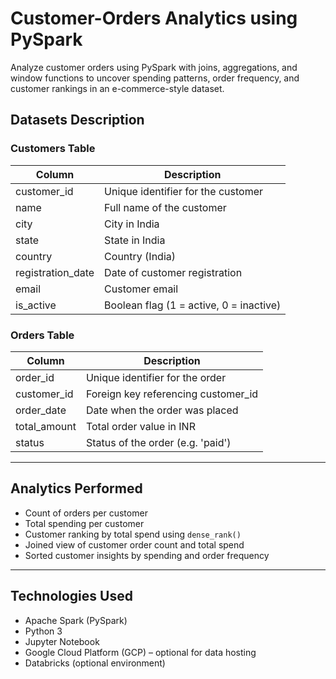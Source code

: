 #  Customer-Orders Analytics using PySpark

   Analyze customer orders using PySpark with joins, aggregations, and window functions to uncover spending patterns, order frequency, and customer rankings in an e-commerce-style dataset.


##  Datasets Description

###  Customers Table

| Column            | Description                         |
|-------------------|-------------------------------------|
| customer_id       | Unique identifier for the customer  |
| name              | Full name of the customer           |
| city              | City in India                       |
| state             | State in India                      |
| country           | Country (India)                     |
| registration_date | Date of customer registration       |
| email             | Customer email                      |
| is_active         | Boolean flag (1 = active, 0 = inactive) |

###  Orders Table

| Column       | Description                           |
|--------------|---------------------------------------|
| order_id     | Unique identifier for the order       |
| customer_id  | Foreign key referencing customer_id   |
| order_date   | Date when the order was placed        |
| total_amount | Total order value in INR              |
| status       | Status of the order (e.g. 'paid')     |

---

##  Analytics Performed

-  Count of orders per customer
-  Total spending per customer
-  Customer ranking by total spend using `dense_rank()`
-  Joined view of customer order count and total spend
-  Sorted customer insights by spending and order frequency

---

##  Technologies Used

- Apache Spark (PySpark)
- Python 3
- Jupyter Notebook
- Google Cloud Platform (GCP) – optional for data hosting
- Databricks (optional environment)


 
